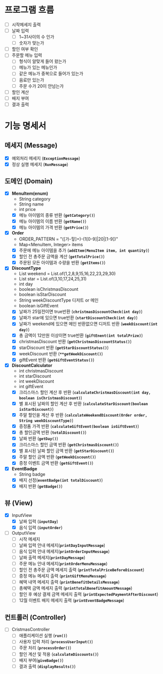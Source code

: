 # 프로그램 흐름

- [ ]  시작메세지 출력
- [ ]  날짜 입력
   - [ ]  1~31사이의 수 인가
   - [ ]  숫자가 맞는가
- [ ]  할인 여부 확인
- [ ]  주문할 메뉴 입력
   - [ ]  형식이 알맞게 들어 왔는가
   - [ ]  메뉴가 있는 메뉴인가
   - [ ]  같은 메뉴가 중복으로 들어가 있는가
   - [ ]  음료만 있는가
   - [ ]  주문 수가 20이 안넘는가
- [ ]  할인 계산
- [ ]  배지 부여
- [ ]  결과 출력

# **기능 명세서**

## 메세지 **(Message)**

- [x]  예외처리 메세지 (**`ExceptionMessage`**)
- [x]  정상 실행 메세지 (**`RunMessage`**)

## **도메인 (Domain)**

- [x]  **MenuItem(enum)**
   - String category
   - String name
   - int price
   - [x]  메뉴 아이템의 종류 반환 (**`getCategory()`**)
   - [x]  메뉴 아이템의 이름 반환 (**`getName()`**)
   - [x]  메뉴 아이템의 가격 반환 (**`getPrice()`**)
- [x]  **Order**
   - ORDER_PATTERN = "([가-힣]+)-(1[0-9]|20|[1-9])"
   - Map<MenuItem, Integer> items
   - [x]  주문에 메뉴 아이템을 추가 (**`addItem(MenuItem item, int quantity)`**)
   - [x]  할인 전 총주문 금액을 계산 (**`getTotalPrice()`**)
   - [x]  주문된 모든 아이템과 수량을 반환 (**`getItems()`**)
- [x]  **DiscountType**
   - List<Integer> weekend = List.of(1,2,8,9,15,16,22,23,29,30)
   - List<Integer> star = List.of(3,10,17,24,25,31)
   - int day
   - boolean isChristmasDiscount
   - boolean isStarDiscount
   - String weekDiscountType  디저트 or 메인
   - boolean isGiftEvent
   - [x]  날짜가 25일전이면 true반환 (**`christmasDiscountCheck(int day)`**)
   - [x]  날짜가 star에 있으면 true반환 (**`startDiscountCheck(int day)`**)
   - [x]  날짜가 weekend에 있으면 메인 반환없으면 디저트 반환 (**`weekDiscount(int day)`**)
   - [x]  총 금액이 12만원 이상이면 true반환 (**`giftEnent(int totalPrize)`**)
   - [x]  christmasDiscount 반환 (**`getChristmasDiscountStatus()`**)
   - [x]  starDiscount 반환 (**`getStarDiscountStatus()`**)
   - [x]  weekDiscount 반환 (**`**getWeekDiscount()`**)
   - [x]  giftEvent 반환 (**`getGiftEventStatus()`**)
- [x]  **DiscountCalculator**
   - int christmasDiscount
   - int starDiscount
   - int weekDiscount
   - int giftEvent
   - [x]  크리스마스 할인 계산 후 반환 (**`calculateChristmasDiscount(int day, boolean isChristmasDiscount)`**)
   - [x]  별 표시된 날짜의 할인 계산 후 반환 (**`calculateStarDiscount(boolean isStarDiscount)`**)
   - [x]  주말 할인을 계산 후 반환 (**`calculateWeekendDiscount(Order order, String weekDiscountType)`**)
   - [x]  증정품 가격 반환 (**`calculateGiftEvent(boolean isGiftEvent)`**)
   - [x]  총 할인금액 반환 (**`totalDiscount()`**)
   - [x]  날짜 반환 (**`getDay()`**)
   - [x]  크리스마스 할인 금액 반환 (**`getChristmasDiscount()`**)
   - [x]  별 표시된 날짜 할인 금액 반환 (**`getStarDiscount()`**)
   - [x]  주말 할인 금액 반환 (**`getWeekDiscount()`**)
   - [x]  증정 이벤트 금액 반환 (**`getGiftEvent()`**)
- [x]  **EventBadge**
   - String badge
   - [x]  배지 선정(**`eventBadge(int totalDiscount)`**)
   - [x]  배지 반환 (**`getBadge()`**)

## **뷰 (View)**

- [x]  InputView
   - [x]  날짜 입력 (**`inputDay`**)
   - [x]  음식 입력 (**`inputOrder`**)
- [ ]  OutputView
   - [ ]  시작 메세지
   - [ ]  날짜 입력 안내 메세지(**`printDayInputMessage`**)
   - [ ]  음식 입력 안내 메세지(**`printOrderInputMessage`**)
   - [ ]  날짜 출력 메세지(**`printDayMessage`**)
   - [ ]  주문 메뉴 안내 메세지(**`printOrderMenuMessage`**)
   - [ ]  할인 전 총주문 금액 메세지 출력 (**`printTotalPriceBeforeDiscount`**)
   - [ ]  증정 메뉴 메세지 출력 (**`printGiftMenuMessage`**)
   - [ ]  혜택 내역 메세지 출력 (**`printBenefitDetailsMessage`**)
   - [ ]  총혜택 금액 메세지 출력 (**`printTotalBenefitAmountMessage`**)
   - [ ]  할인 후 예상 결제 금액 메세지 출력 (**`printExpectedPaymentAfterDiscount`**)
   - [ ]  12월 이벤트 배지 메세지 출력 (**`printEventBadgeMessage`**)

## **컨트롤러 (Controller)**

- [ ]  CristmasController
   - [ ]  애플리케이션 실행 (**`run()`**)
   - [ ]  사용자 입력 처리 (**`processUserInput()`**)
   - [ ]  주문 처리 (**`processOrder()`**)
   - [ ]  할인 계산 및 적용 (**`calculateDiscounts()`**)
   - [ ]  배지 부여(**`giveBadge()`**)
   - [ ]  결과 출력 (**`displayResults()`**)